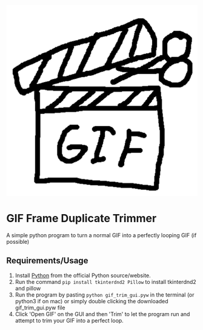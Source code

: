 ![GIF Duplicate Trimmer Logo](gif_trim_logo.png)
# GIF Frame Duplicate Trimmer
A simple python program to turn a normal GIF into a perfectly looping GIF (if possible)
## Requirements/Usage
1. Install [Python](https://www.python.org/) from the official Python source/website.
2. Run the command ```pip install tkinterdnd2 Pillow``` to install tkinterdnd2 and pillow
3. Run the program by pasting ```python gif_trim_gui.pyw``` in the terminal (or python3 if on mac) or simply double clicking the downloaded gif_trim_gui.pyw file
4. Click 'Open GIF' on the GUI and then 'Trim' to let the program run and attempt to trim your GIF into a perfect loop.
